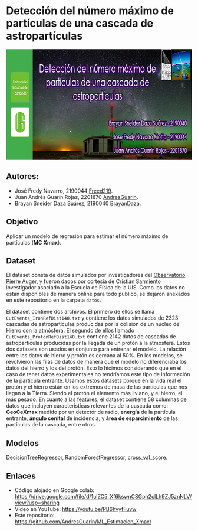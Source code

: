 # **Detección del número máximo de partículas de una cascada de astropartículas**
<center> 
<img src="https://raw.githubusercontent.com/AndresGuarin/Images/main/IA-1/IronProtonXmaxDetectionBanner.png" width="800px" height="300px">
</center>

## **Autores:**
* José Fredy Navarro, 2190044 [Freed219](https://github.com/Freed219).
* Juan Andrés Guarín Rojas, 2201870 [AndresGuarin](https://github.com/AndresGuarin/).
* Brayan Sneider Daza Suárez, 2190040 [BrayanDaza](https://github.com/BrayanDaza).

## **Objetivo**
Aplicar un modelo de regresión para estimar el número máximo de partículas (**MC Xmax**).

## **Dataset** 
El dataset consta de datos simulados por investigadores del [Observatorio Pierre Auger](https://www.auger.org/), y fueron dados por cortesía de [Cristian Sarmiento](https://github.com/csarmiento03) investigador asociado a la Escuela de Física de la UIS. Como los datos no están disponibles de manera online para todo público, se dejaron anexados en este repositorio en la carpeta ```datos```.

El dataset contiene dos archivos. El primero de ellos se llama ```CutEvents_IronRefDist140.txt``` y contiene los datos simulados de 2323 cascadas de astropartículas producidas por la colisión de un núcleo de Hierro con la atmósfera. El segundo de ellos llamado ```CutEvents_ProtonRefDist140.txt``` contiene 2142 datos de cascadas de astropartículas producidas por la llegada de un protón a la atmósfera. Estos dos datasets son usados en conjunto para entrenar el modelo. La relación entre los datos de hierro y protón es cercana al 50%. En los modelos, se revolvieron las filas de datos de manera que el modelo no diferenciaba los datos del hierro y los del protón. Esto lo hicimos considerando que en el caso de tener datos experimentales no tendríamos este tipo de información de la partícula entrante. Usamos estos datasets porque en la vida real el protón y el hierro están en los extremos de masa de las partículas que nos llegan a la Tierra. Siendo el protón el elemento más liviano, y el hierro, el más pesado. En cuanto a las features, el dataset contiene 58 columnas de datos que incluyen caracteristícas relevantes de la cascada como: **GeoCeXmax** medido por un detector de radio, **energía** de la partícula entrante, **ángulo cenital** de incidencia, y **área de esparcimiento** de las partículas de la cascada, entre otros.

## **Modelos**
DecisionTreeRegressor, RandomForestRegressor, cross_val_score.

## **Enlaces**
* Código alojado en Google colab: https://drive.google.com/file/d/1ulZC5_Xf6kswnCSGph2clLh9ZJ5znNLV/view?usp=sharing
* Vídeo en YouTube: https://youtu.be/PB6hvyfFuvw
* Este repositorio: https://github.com/AndresGuarin/ML_Estimacion_Xmax/
